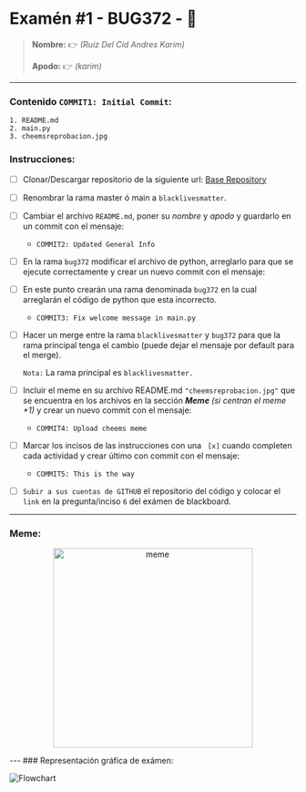 # Examén #1 - BUG372 - 🐛

> __Nombre:__ 👉 *(Ruiz Del Cid Andres Karim)*
>
> __Apodo:__ 👉 *(karim)*
>
>
---
### Contenido `COMMIT1: Initial Commit`:

	1. README.md
	2. main.py
	3. cheemsreprobacion.jpg

### Instrucciones:

- [ ] Clonar/Descargar repositorio de la siguiente url: [Base Repository](https://github.com/cheemsdoggie/bug372.git)
- [ ] Renombrar la rama master ó main a `blacklivesmatter`.
- [ ] Cambiar el archivo `README.md`, poner su *nombre* y *apodo* y guardarlo en un commit con el mensaje:
  - `COMMIT2: Updated General Info`
- [ ] En la rama `bug372` modificar el archivo de python, arreglarlo para que se ejecute correctamente y crear un nuevo commit con el mensaje:
- [ ] En este punto crearán una rama denominada `bug372` en la cual arreglarán el código de python que esta incorrecto.
  - `COMMIT3: Fix welcome message in main.py`
- [ ] Hacer un merge entre la rama `blacklivesmatter` y `bug372` para que la rama principal tenga el cambio (puede dejar el mensaje por default para el merge).

	`Nota:` La rama principal es `blacklivesmatter.`
- [ ] Incluir el meme en su archivo README.md `"cheemsreprobacion.jpg"` que se encuentra en los archivos en la sección ___Meme___ *(si centran el meme +1)* y crear un nuevo commit con el mensaje:
	- `COMMIT4: Upload cheems meme`
- [ ] Marcar los incisos de las instrucciones con una ` [x]` cuando completen cada actividad y crear último con commit con el mensaje:
  - `COMMIT5: This is the way`
- [ ] `Subir a sus cuentas de GITHUB` el repositorio del código y colocar el `link` en la pregunta/inciso `6` del exámen de blackboard.
---
### Meme:
<p align="center">
  <img src="cheemsreprobacion.jpg" width="350" title="meme">
</p>
---
### Representación gráfica de exámen:

![Flowchart](https://i.postimg.cc/FsJp36xG/flowchart.jpg)